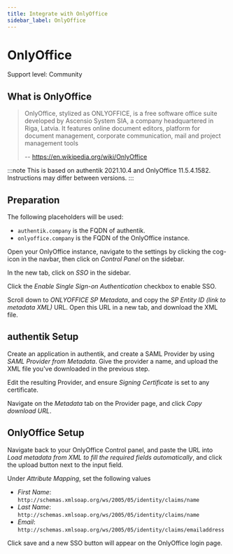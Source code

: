 ```yaml
---
title: Integrate with OnlyOffice
sidebar_label: OnlyOffice
---
```


# OnlyOffice

<span class="badge badge--secondary">Support level: Community</span>

## What is OnlyOffice

> OnlyOffice, stylized as ONLYOFFICE, is a free software office suite developed by Ascensio System SIA, a company headquartered in Riga, Latvia. It features online document editors, platform for document management, corporate communication, mail and project management tools
>
> -- https://en.wikipedia.org/wiki/OnlyOffice

:::note
This is based on authentik 2021.10.4 and OnlyOffice 11.5.4.1582. Instructions may differ between versions.
:::

## Preparation

The following placeholders will be used:

-   `authentik.company` is the FQDN of authentik.
-   `onlyoffice.company` is the FQDN of the OnlyOffice instance.

Open your OnlyOffice instance, navigate to the settings by clicking the cog-icon in the navbar, then click on _Control Panel_ on the sidebar.

In the new tab, click on _SSO_ in the sidebar.

Click the _Enable Single Sign-on Authentication_ checkbox to enable SSO.

Scroll down to _ONLYOFFICE SP Metadata_, and copy the _SP Entity ID (link to metadata XML)_ URL. Open this URL in a new tab, and download the XML file.

## authentik Setup

Create an application in authentik, and create a SAML Provider by using _SAML Provider from Metadata_. Give the provider a name, and upload the XML file you've downloaded in the previous step.

Edit the resulting Provider, and ensure _Signing Certificate_ is set to any certificate.

Navigate on the _Metadata_ tab on the Provider page, and click _Copy download URL_.

## OnlyOffice Setup

Navigate back to your OnlyOffice Control panel, and paste the URL into _Load metadata from XML to fill the required fields automatically_, and click the upload button next to the input field.

Under _Attribute Mapping_, set the following values

-   _First Name_: `http://schemas.xmlsoap.org/ws/2005/05/identity/claims/name`
-   _Last Name_: `http://schemas.xmlsoap.org/ws/2005/05/identity/claims/name`
-   _Email_: `http://schemas.xmlsoap.org/ws/2005/05/identity/claims/emailaddress`

Click save and a new SSO button will appear on the OnlyOffice login page.
